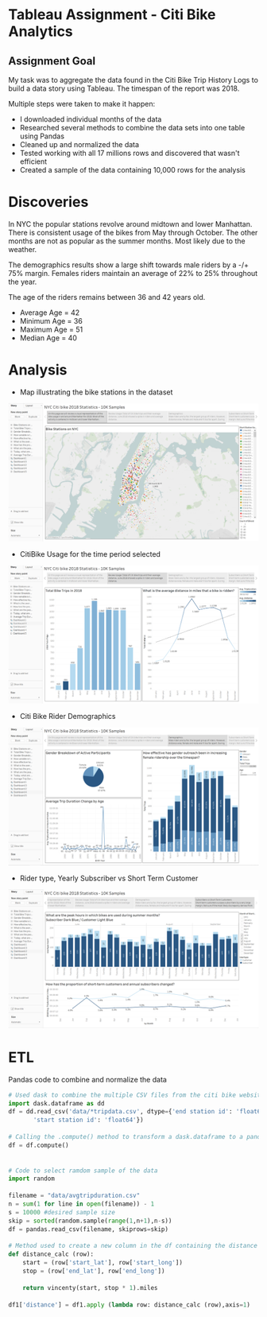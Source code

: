 
# Tableau Assignment - Citi Bike Analytics 


## Assignment Goal 

My task was to aggregate the data found in the Citi Bike Trip History Logs to build a data story using Tableau. The timespan of the report was 2018. 

Multiple steps were taken to make it happen:

* I downloaded individual months of the data
* Researched several methods to combine the data sets into one table using Pandas
* Cleaned up and normalized the data
* Tested working with all 17 millions rows and discovered that wasn't efficient
* Created a sample of the data containing 10,000 rows for the analysis

# Discoveries

In NYC the popular stations revolve around midtown and lower Manhattan.
There is consistent usage of the bikes from May through October. 
The other months are not as popular as the summer months. Most likely due to the weather.

The demographics results show a large shift towards male riders by a -/+ 75% margin. Females riders maintain an average of 22% to 25% throughout the year.

The age of the riders remains between 36 and 42 years old.
* Average Age = 42
* Minimum Age = 36
* Maximum Age = 51
* Median Age = 40

# Analysis

* Map illustrating the bike stations in the dataset

![Map of Stations](images/story01.PNG)

* CitiBike Usage for the time period selected

![Map of Stations](images/story02.PNG)

* Citi Bike Rider Demographics

![Map of Stations](images/story03.PNG)

* Rider type, Yearly Subscriber vs Short Term Customer

![Map of Stations](images/story04.PNG)

# ETL

Pandas code to combine and normalize the data

```python
# Used dask to combine the multiple CSV files from the citi bike website https://www.citibikenyc.com/system-data
import dask.dataframe as dd
df = dd.read_csv('data/*tripdata.csv', dtype={'end station id': 'float64',
       'start station id': 'float64'})

# Calling the .compute() method to transform a dask.dataframe to a pandas dataframe
df = df.compute()


# Code to select ramdom sample of the data
import random

filename = "data/avgtripduration.csv"
n = sum(1 for line in open(filename)) - 1 
s = 10000 #desired sample size
skip = sorted(random.sample(range(1,n+1),n-s)) 
df = pandas.read_csv(filename, skiprows=skip)

# Method used to create a new column in the df containing the distance
def distance_calc (row):
    start = (row['start_lat'], row['start_long'])
    stop = (row['end_lat'], row['end_long'])

    return vincenty(start, stop * 1).miles

df1['distance'] = df1.apply (lambda row: distance_calc (row),axis=1)

```
